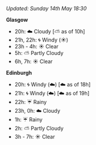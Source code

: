 *Updated: Sunday 14th May 18:30*

**Glasgow**

* 20h: :cloud: Cloudy [:partly_sunny: as of 10h]
* 21h, 22h: :cyclone: Windy (:sunny:)
* 23h - 4h: :sunny: Clear
* 5h: :partly_sunny: Partly Cloudy
* 6h, 7h: :sunny: Clear

**Edinburgh**

* 20h: :cyclone: Windy (:cloud:) [:cloud: as of 18h]
* 21h: :cyclone: Windy (:cloud:) [:cloud: as of 19h]
* 22h: :umbrella: Rainy
* 23h, 0h: :cloud: Cloudy
* 1h: :umbrella: Rainy
* 2h: :partly_sunny: Partly Cloudy
* 3h - 7h: :sunny: Clear
